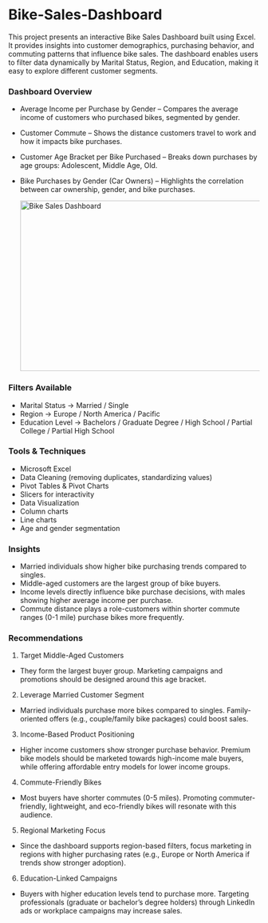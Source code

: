 # Bike-Sales-Dashboard
This project presents an interactive Bike Sales Dashboard built using Excel. It provides insights into customer demographics, purchasing behavior, and commuting patterns that influence bike sales. The dashboard enables users to filter data dynamically by Marital Status, Region, and Education, making it easy to explore different customer segments.
### Dashboard Overview
- Average Income per Purchase by Gender – Compares the average income of customers who purchased bikes, segmented by gender.
- Customer Commute – Shows the distance customers travel to work and how it impacts bike purchases.
- Customer Age Bracket per Bike Purchased – Breaks down purchases by age groups: Adolescent, Middle Age, Old.
- Bike Purchases by Gender (Car Owners) – Highlights the correlation between car ownership, gender, and bike purchases.

  <img width="503" height="341" alt="Bike Sales Dashboard" src="https://github.com/user-attachments/assets/41178a64-79d0-44bf-8928-195524c1da32" />

### Filters Available
- Marital Status → Married / Single
- Region → Europe / North America / Pacific
- Education Level → Bachelors / Graduate Degree / High School / Partial College / Partial High School
### Tools & Techniques
- Microsoft Excel
- Data Cleaning (removing duplicates, standardizing values)
- Pivot Tables & Pivot Charts
- Slicers for interactivity
- Data Visualization
- Column charts
- Line charts
- Age and gender segmentation
### Insights
- Married individuals show higher bike purchasing trends compared to singles.
- Middle-aged customers are the largest group of bike buyers.
- Income levels directly influence bike purchase decisions, with males showing higher average income per purchase.
- Commute distance plays a role-customers within shorter commute ranges (0-1 mile) purchase bikes more frequently.
### Recommendations
1. Target Middle-Aged Customers
- They form the largest buyer group. Marketing campaigns and promotions should be designed around this age bracket.
2. Leverage Married Customer Segment
- Married individuals purchase more bikes compared to singles. Family-oriented offers (e.g., couple/family bike packages) could boost sales.
3. Income-Based Product Positioning
- Higher income customers show stronger purchase behavior. Premium bike models should be marketed towards high-income male buyers, while offering affordable entry models for lower income groups.
4. Commute-Friendly Bikes
- Most buyers have shorter commutes (0-5 miles). Promoting commuter-friendly, lightweight, and eco-friendly bikes will resonate with this audience.
5. Regional Marketing Focus
- Since the dashboard supports region-based filters, focus marketing in regions with higher purchasing rates (e.g., Europe or North America if trends show stronger adoption).
6. Education-Linked Campaigns
- Buyers with higher education levels tend to purchase more. Targeting professionals (graduate or bachelor’s degree holders) through LinkedIn ads or workplace campaigns may increase sales.




